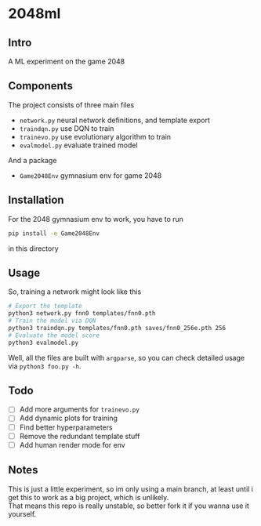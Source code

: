 # 2048ml

## Intro

A ML experiment on the game 2048

## Components

The project consists of three main files
- `network.py` neural network definitions, and template export
- `traindqn.py` use DQN to train
- `trainevo.py` use evolutionary algorithm to train
- `evalmodel.py` evaluate trained model

And a package
- `Game2048Env` gymnasium env for game 2048

## Installation

For the 2048 gymnasium env to work, you have to run

```bash
pip install -e Game2048Env
```

in this directory

## Usage

So, training a network might look like this

```bash
# Export the template
python3 network.py fnn0 templates/fnn0.pth
# Train the model via DQN
python3 traindqn.py templates/fnn0.pth saves/fnn0_256e.pth 256
# Evaluate the model score
python3 evalmodel.py
```

Well, all the files are built with `argparse`, so you can check detailed usage via `python3 foo.py -h`.

## Todo

- [ ] Add more arguments for `trainevo.py`
- [ ] Add dynamic plots for training
- [ ] Find better hyperparameters
- [ ] Remove the redundant template stuff
- [ ] Add human render mode for env

## Notes

This is just a little experiment, so im only using a main branch, at least until i get this to work as a big project, which is unlikely.  
That means this repo is really unstable, so better fork it if you wanna use it yourself.  


